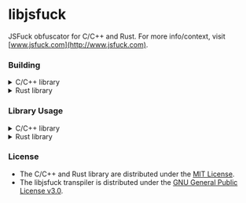 # libjsfuck
JSFuck obfuscator for C/C++ and Rust. For more info/context, visit [www.jsfuck.com](http://www.jsfuck.com).

### Building
<details>
<summary>C/C++ library</summary>

- GCC
```
make
```
- MinGW
```
make OS=WIN
```
- MSVC
```
.\vcbuild.bat
```

</details>

<details>
<summary>Rust library</summary>

```
cargo build
```

</details>

### Library Usage
<details>
<summary>C/C++ library</summary>

```c
#include <jsfuck.h>
#include <stdlib.h>
#include <stdio.h>

int main(void) {
    uint64_t output_size;

    char code[] = "hello";
    char * output = jsfuck(code, 5, &output_size);
    
    printf("length of output string: %lld\n", output_size);
    printf("%s\n", output);
    free(output);
    
    return 0;
}
```

Tip: You can use `NULL` for the third argument if determining output size is not necessary.
</details>

<details>
<summary>Rust library</summary>

## Example

```rs
use jsfuck;

fn main() {
    let jsfucked = jsfuck::obfuscate("0");
    
    // evaluate this as a JavaScript code and you should get "0"
    assert_eq!("[+[]]", jsfucked);
    
    let mut code = jsfuck::obfuscate("console.log('Hello, World!')");

    // wrap this with an eval()
    jsfuck::wrap_eval(&mut code);
    
    // paste this as a JavaScript code and it should print "Hello, World!"
    println!("{}", code);
}
```

</details>

### License
- The C/C++ and Rust library are distributed under the [MIT License](https://opensource.org/licenses/MIT).
- The libjsfuck transpiler is distributed under the [GNU General Public License v3.0](https://www.gnu.org/licenses/gpl-3.0.en.html).